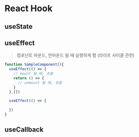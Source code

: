 # React Hook

## useState

## useEffect 

> 컴포넌트 마운드, 언마운드 될 때 실행하게 함 (라이프 사이클 관련)

```javascript
function SampleComponent(){
  useEffect(() => {
    // mount 될 때, 호출
    return () => {
      // unmount 될 때, 호출
    }
  },[])
  
  useEffect(() => {
    
  })
}
```





## useCallback